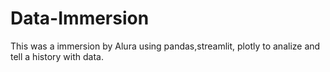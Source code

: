 # Data-Immersion
This was a immersion by Alura using pandas,streamlit, plotly to analize and tell a history with data.
